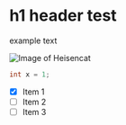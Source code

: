# h1 header test

example text

![Image of Heisencat](https://octodex.github.com/images/heisencat.png)

``` java
int x = 1;
```

- [x] Item 1
- [ ] Item 2
- [ ] Item 3
